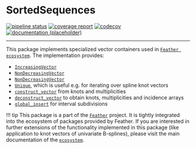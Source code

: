 # SortedSequences
[![pipeline status](https://gitlab.com/feather-ecosystem/SortedSequences/badges/master/pipeline.svg)](https://gitlab.com/feather-ecosystem/SortedSequences/-/commits/master)
[![coverage report](https://gitlab.com/feather-ecosystem/SortedSequences/badges/master/coverage.svg)](https://gitlab.com/feather-ecosystem/SortedSequences/-/commits/master)
[![codecov](https://codecov.io/gl/feather-ecosystem:core/SortedSequences/branch/master/graph/badge.svg?token=7gEhrvPzk5)](https://codecov.io/gl/feather-ecosystem:core/SortedSequences)
[![documentation (placeholder)](https://img.shields.io/badge/docs-latest-blue.svg)](https://feather-ecosystem.gitlab.io/core/SortedSequences)

***

This package implements specialized vector containers used in [`Feather ecosystem`](https://gitlab.com/feather-ecosystem). The implementation provides:
* [`IncreasingVector`](@ref)
* [`NonDecreasingVector`](@ref)
* [`NonDecreasingVector`](@ref)
* [`Unique`](@ref), which is useful e.g. for iterating over spline knot vectors
* [`construct_vector`](@ref) from knots and multiplicities
* [`deconstruct_vector`](@ref) to obtain knots, multiplicities and incidence arrays
* [`global_insert`](@ref) for interval subdivisions

!!! tip
    This package is a part of the [`Feather`](https://gitlab.com/feather-ecosystem) project. It is tightly integrated into the ecosystem of packages provided by Feather. If you are interested in further extensions of the functionality implemented in this package (like application to knot vectors of univariate B-splines), please visit the main documentation of the [`ecosystem`](https://feather-ecosystem.gitlab.io/feather/).